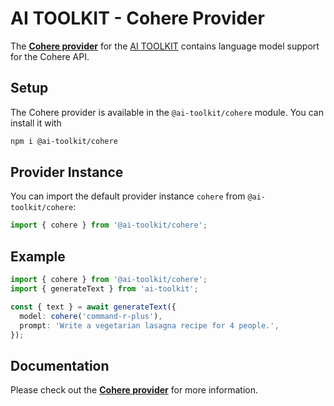 # AI TOOLKIT - Cohere Provider

The **[Cohere provider](https://sdk.khulnasoft.com/providers/ai-toolkit-providers/cohere)** for the [AI TOOLKIT](https://sdk.khulnasoft.com/docs) contains language model support for the Cohere API.

## Setup

The Cohere provider is available in the `@ai-toolkit/cohere` module. You can install it with

```bash
npm i @ai-toolkit/cohere
```

## Provider Instance

You can import the default provider instance `cohere` from `@ai-toolkit/cohere`:

```ts
import { cohere } from '@ai-toolkit/cohere';
```

## Example

```ts
import { cohere } from '@ai-toolkit/cohere';
import { generateText } from 'ai-toolkit';

const { text } = await generateText({
  model: cohere('command-r-plus'),
  prompt: 'Write a vegetarian lasagna recipe for 4 people.',
});
```

## Documentation

Please check out the **[Cohere provider](https://sdk.khulnasoft.com/providers/ai-toolkit-providers/cohere)** for more information.
